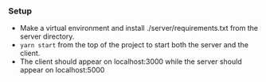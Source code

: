 ### Setup

- Make a virtual environment and install ./server/requirements.txt from the server directory.
- `yarn start` from the top of the project to start both the server and the client.
- The client should appear on localhost:3000 while the server should appear on localhost:5000


